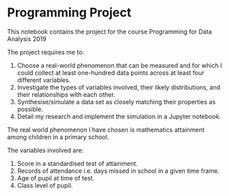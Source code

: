 # Programming Project

This notebook contains the project for the course Programming for Data Analysis 2019

The project requires me to:  
1. Choose a real-world phenomenon that can be measured and for which I could collect at least one-hundred data points across at least four different variables.  
2. Investigate the types of variables involved, their likely distributions, and their relationships with each other.  
3. Synthesise/simulate a data set as closely matching their properties as possible.  
4. Detail my research and implement the simulation in a Jupyter notebook.

The real world phenomenon I have chosen is mathematics attainment among children in a primary school.

The variables involved are:  
1. Score in a standardised test of attainment.  
2. Records of attendance i.e. days missed in school in a given time frame.  
3. Age of pupil at time of test.  
4. Class level of pupil.